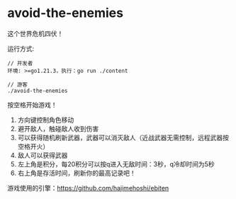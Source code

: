 # avoid-the-enemies
这个世界危机四伏！

运行方式: 
```
// 开发者
环境: >=go1.21.3，执行：go run ./content

// 游客
./avoid-the-enemies
```

按空格开始游戏！

1. 方向键控制角色移动
2. 避开敌人，触碰敌人收到伤害
3. 可以获得随机刷新武器，武器可以消灭敌人（近战武器无需控制，远程武器按空格开火）
4. 敌人可以获得武器
5. 左上角是积分，每20积分可以按q进入无敌时间：3秒，q冷却时间为5秒
6. 右上角是存活时间，刷新你的最高记录吧！

游戏使用的引擎：https://github.com/hajimehoshi/ebiten
